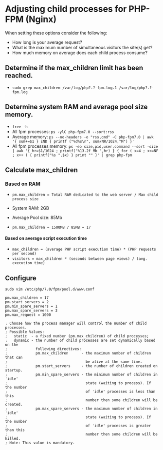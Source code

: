 # Adjusting child processes for PHP-FPM (Nginx)

When setting these options consider the following:

- How long is your average request?
- What is the maximum number of simultaneous visitors the site(s) get?
- How much memory on average does each child process consume?

## Determine if the max_children limit has been reached.
- `sudo grep max_children /var/log/php?.?-fpm.log.1 /var/log/php?.?-fpm.log`

## Determine system RAM and average pool size memory.
- `free -h`
- All fpm processes: `ps -ylC php-fpm7.0 --sort:rss`
- Average memory: `ps --no-headers -o "rss,cmd" -C php-fpm7.0 | awk '{ sum+=$1 } END { printf ("%d%s\n", sum/NR/1024,"M") }'`
- All fpm processes memory: `ps -eo size,pid,user,command --sort -size | awk '{ hr=$1/1024 ; printf("%13.2f Mb ",hr) } { for ( x=4 ; x<=NF ; x++ ) { printf("%s ",$x) } print "" }' | grep php-fpm`

## Calculate max_children
### Based on RAM
- `pm.max_children = Total RAM dedicated to the web server / Max child process size`

- System RAM: 2GB
- Average Pool size: 85Mb
- `pm.max_children = 1500MB / 85MB = 17`

#### Based on average script execution time
- `max_children = (average PHP script execution time) * (PHP requests per second)`
- `visitors = max_children * (seconds between page views) / (avg. execution time)`

## Configure
`sudo vim /etc/php/7.0/fpm/pool.d/www.conf`

```
pm.max_children = 17
pm.start_servers = 2
pm.min_spare_servers = 1
pm.max_spare_servers = 3
pm.max_request = 1000
```

```
; Choose how the process manager will control the number of child processes.
; Possible Values:
;   static  - a fixed number (pm.max_children) of child processes;
;   dynamic - the number of child processes are set dynamically based on the
;             following directives:
;             pm.max_children      - the maximum number of children that can
;                                    be alive at the same time.
;             pm.start_servers     - the number of children created on startup.
;             pm.min_spare_servers - the minimum number of children in 'idle'
;                                    state (waiting to process). If the number
;                                    of 'idle' processes is less than this
;                                    number then some children will be created.
;             pm.max_spare_servers - the maximum number of children in 'idle'
;                                    state (waiting to process). If the number
;                                    of 'idle' processes is greater than this
;                                    number then some children will be killed.
; Note: This value is mandatory.
```

